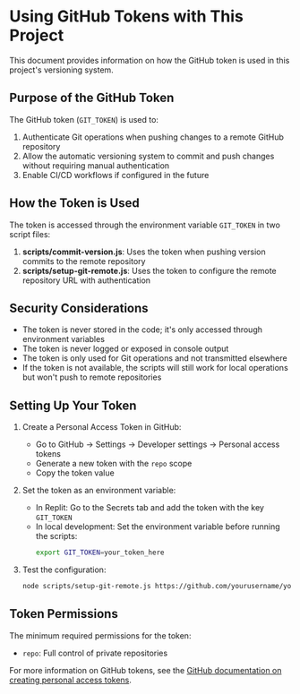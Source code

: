 # Using GitHub Tokens with This Project

This document provides information on how the GitHub token is used in this project's versioning system.

## Purpose of the GitHub Token

The GitHub token (`GIT_TOKEN`) is used to:

1. Authenticate Git operations when pushing changes to a remote GitHub repository
2. Allow the automatic versioning system to commit and push changes without requiring manual authentication
3. Enable CI/CD workflows if configured in the future

## How the Token is Used

The token is accessed through the environment variable `GIT_TOKEN` in two script files:

1. **scripts/commit-version.js**: Uses the token when pushing version commits to the remote repository
2. **scripts/setup-git-remote.js**: Uses the token to configure the remote repository URL with authentication

## Security Considerations

- The token is never stored in the code; it's only accessed through environment variables
- The token is never logged or exposed in console output
- The token is only used for Git operations and not transmitted elsewhere
- If the token is not available, the scripts will still work for local operations but won't push to remote repositories

## Setting Up Your Token

1. Create a Personal Access Token in GitHub:
   - Go to GitHub → Settings → Developer settings → Personal access tokens
   - Generate a new token with the `repo` scope
   - Copy the token value

2. Set the token as an environment variable:
   - In Replit: Go to the Secrets tab and add the token with the key `GIT_TOKEN`
   - In local development: Set the environment variable before running the scripts:
     ```bash
     export GIT_TOKEN=your_token_here
     ```

3. Test the configuration:
   ```bash
   node scripts/setup-git-remote.js https://github.com/yourusername/your-repo.git
   ```

## Token Permissions

The minimum required permissions for the token:
- `repo`: Full control of private repositories

For more information on GitHub tokens, see the [GitHub documentation on creating personal access tokens](https://docs.github.com/en/authentication/keeping-your-account-and-data-secure/creating-a-personal-access-token).